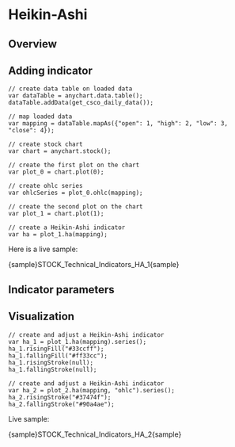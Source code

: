 # Heikin-Ashi

## Overview

## Adding indicator

```
// create data table on loaded data
var dataTable = anychart.data.table();
dataTable.addData(get_csco_daily_data());

// map loaded data
var mapping = dataTable.mapAs({"open": 1, "high": 2, "low": 3, "close": 4});

// create stock chart
var chart = anychart.stock();

// create the first plot on the chart
var plot_0 = chart.plot(0);

// create ohlc series
var ohlcSeries = plot_0.ohlc(mapping);

// create the second plot on the chart
var plot_1 = chart.plot(1);

// create a Heikin-Ashi indicator
var ha = plot_1.ha(mapping);
```

Here is a live sample:

{sample}STOCK\_Technical\_Indicators\_HA\_1{sample}

## Indicator parameters

## Visualization

```
// create and adjust a Heikin-Ashi indicator
var ha_1 = plot_1.ha(mapping).series();
ha_1.risingFill("#33ccff");
ha_1.fallingFill("#ff33cc");
ha_1.risingStroke(null);
ha_1.fallingStroke(null);

// create and adjust a Heikin-Ashi indicator
var ha_2 = plot_2.ha(mapping, "ohlc").series();
ha_2.risingStroke("#37474f");
ha_2.fallingStroke("#90a4ae");
```

Live sample:

{sample}STOCK\_Technical\_Indicators\_HA\_2{sample}